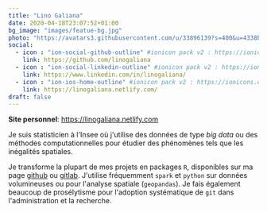 ```yaml
---
title: "Lino Galiana"
date: 2020-04-18T23:07:52+01:00
bg_image: "images/featue-bg.jpg"
photo: "https://avatars3.githubusercontent.com/u/33896139?s=400&u=4338ba917f75a54df6281f8c2704c51b186e0988&v=4"
social:
  - icon : "ion-social-github-outline" #ionicon pack v2 : https://ionicons.com/v2/
    link: https://github.com/linogaliana
  - icon : "ion-social-linkedin-outline" #ionicon pack v2 : https://ionicons.com/v2/
    link: https://www.linkedin.com/in/linogaliana/
  - icon : "ion-ios-home-outline" #ionicon pack v2 : https://ionicons.com/v2/
    link: https://linogaliana.netlify.com/
draft: false
---
```



**Site personnel**: <https://linogaliana.netlify.com>

Je suis statisticien à l'Insee où j'utilise des données de type *big data* ou des méthodes computationnelles pour étudier des phénomènes tels que les inégalités spatiales.

Je transforme la plupart de mes projets en packages `R`, disponibles sur ma page [github](https://github.com/linogaliana) ou [gitlab](https://gilab.com/linogaliana). J'utilise fréquemment `spark` et `python` sur données volumineuses ou pour l'analyse spatiale (`geopandas`). Je fais également beaucoup de prosélytisme pour l'adoption systématique de `git` dans l'administration et la recherche.
